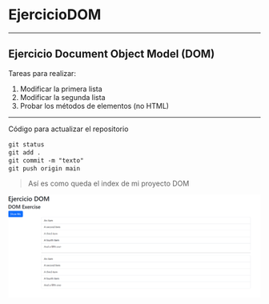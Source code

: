 # EjercicioDOM

---

## Ejercicio Document Object Model (DOM)

Tareas para realizar:
1. Modificar la primera lista
2. Modificar la segunda lista
3. Probar los métodos de elementos (no HTML)

---

Código para actualizar el repositorio
```
git status
git add .
git commit -m "texto"
git push origin main
```
> Así es como queda el index de mi proyecto DOM

![Index](images/index.png)